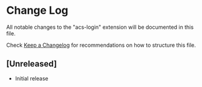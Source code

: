 # Change Log
All notable changes to the "acs-login" extension will be documented in this file.

Check [Keep a Changelog](http://keepachangelog.com/) for recommendations on how to structure this file.

## [Unreleased]
- Initial release